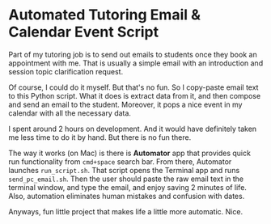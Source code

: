 # Automated Tutoring Email & Calendar Event Script

Part of my tutoring job is to send out emails to students once they book an appointment with me. That is usually a simple email with an introduction and session topic clarification request.  

Of course, I could do it myself. But that's no fun. So I copy-paste email text to this Python script. What it does is extract data from it, and then compose and send an email to the student. Moreover, it pops a nice event in my calendar with all the necessary data.  

I spent around 2 hours on development. And it would have definitely taken me less time to do it by hand. But there is no fun there.  

The way it works (on Mac) is there is **Automator** app that provides quick run functionality from `cmd+space` search bar. From there, Automator launches `run_script.sh`. That script opens the Terminal app and runs `send_pc_email.sh`. Then the user should paste the raw email text in the terminal window, and type the email, and enjoy saving 2 minutes of life. Also, automation eliminates human mistakes and confusion with dates.  

Anyways, fun little project that makes life a little more automatic. Nice.